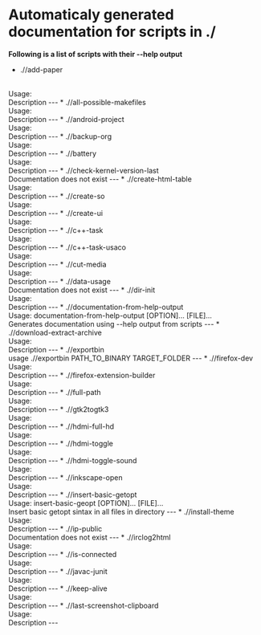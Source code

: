# Automaticaly generated documentation for scripts in ./

**Following is a list of scripts with their --help output**


* .//add-paper
<br>
Usage: <br>Description
---
* .//all-possible-makefiles
<br>
Usage: <br>Description
---
* .//android-project
<br>
Usage: <br>Description
---
* .//backup-org
<br>
Usage: <br>Description
---
* .//battery
<br>
Usage: <br>Description
---
* .//check-kernel-version-last
<br>
Documentation does not exist
---
* .//create-html-table
<br>
Usage: <br>Description
---
* .//create-so
<br>
Usage: <br>Description
---
* .//create-ui
<br>
Usage: <br>Description
---
* .//c++-task
<br>
Usage: <br>Description
---
* .//c++-task-usaco
<br>
Usage: <br>Description
---
* .//cut-media
<br>
Usage: <br>Description
---
* .//data-usage
<br>
Documentation does not exist
---
* .//dir-init
<br>
Usage: <br>Description
---
* .//documentation-from-help-output
<br>
Usage: documentation-from-help-output [OPTION]... [FILE]...<br>Generates documentation using --help output from scripts
---
* .//download-extract-archive
<br>
Usage: <br>Description
---
* .//exportbin
<br>
usage .//exportbin PATH_TO_BINARY TARGET_FOLDER
---
* .//firefox-dev
<br>
Usage: <br>Description
---
* .//firefox-extension-builder
<br>
Usage: <br>Description
---
* .//full-path
<br>
Usage: <br>Description
---
* .//gtk2togtk3
<br>
Usage: <br>Description
---
* .//hdmi-full-hd
<br>
Usage: <br>Description
---
* .//hdmi-toggle
<br>
Usage: <br>Description
---
* .//hdmi-toggle-sound
<br>
Usage: <br>Description
---
* .//inkscape-open
<br>
Usage: <br>Description
---
* .//insert-basic-getopt
<br>
Usage: insert-basic-geopt [OPTION]... [FILE]...<br>Insert basic getopt sintax in all files in directory
---
* .//install-theme
<br>
Usage: <br>Description
---
* .//ip-public
<br>
Documentation does not exist
---
* .//irclog2html
<br>
Usage: <br>Description
---
* .//is-connected
<br>
Usage: <br>Description
---
* .//javac-junit
<br>
Usage: <br>Description
---
* .//keep-alive
<br>
Usage: <br>Description
---
* .//last-screenshot-clipboard
<br>
Usage: <br>Description
---
